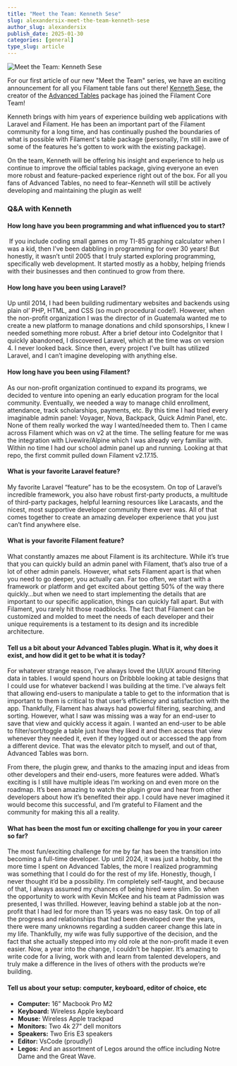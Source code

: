 ```yaml
---
title: "Meet the Team: Kenneth Sese"
slug: alexandersix-meet-the-team-kenneth-sese
author_slug: alexandersix
publish_date: 2025-01-30
categories: [general]
type_slug: article
---
```


![Meet the Team: Kenneth Sese](/images/content/articles/alexandersix-meet-the-team-kenneth/meet-the-team-kenneth.webp)

For our first article of our new "Meet the Team" series, we have an exciting announcement for all you Filament table fans out there!  [Kenneth Sese](https://x.com/archilex), the creator of the [Advanced Tables](https://filamentphp.com/plugins/kenneth-sese-advanced-tables) package has joined the Filament Core Team!

Kenneth brings with him years of experience building web applications with Laravel and Filament. He has been an important part of the Filament community for a long time, and has continually pushed the boundaries of what is possible with Filament's table package (personally, I'm still in awe of some of the features he's gotten to work with the existing package).

On the team, Kenneth will be offering his insight and experience to help us continue to improve the official tables package, giving everyone an even more robust and feature-packed experience right out of the box. For all you fans of Advanced Tables, no need to fear–Kenneth will still be actively developing and maintaining the plugin as well!

### Q&A with Kenneth

#### How long have you been programming and what influenced you to start?

 If you include coding small games on my TI-85 graphing calculator when I was a kid, then I’ve been dabbling in programming for over 30 years! But honestly, it wasn’t until 2005 that I truly started exploring programming, specifically web development. It started mostly as a hobby, helping friends with their businesses and then continued to grow from there.

#### How long have you been using Laravel?

Up until 2014, I had been building rudimentary websites and backends using plain ol’ PHP, HTML, and CSS (so much procedural code!). However, when the non-profit organization I was the director of in Guatemala wanted me to create a new platform to manage donations and child sponsorships, I knew I needed something more robust. After a brief detour into CodeIgnitor that I quickly abandoned, I discovered Laravel, which at the time was on version 4. I never looked back. Since then, every project I’ve built has utilized Laravel, and I can’t imagine developing with anything else.

#### How long have you been using Filament?

As our non-profit organization continued to expand its programs, we decided to venture into opening an early education program for the local community. Eventually, we needed a way to manage child enrollment, attendance, track scholarships, payments, etc. By this time I had tried every imaginable admin panel: Voyager, Nova, Backpack, Quick Admin Panel, etc. None of them really worked the way I wanted/needed them to. Then I came across Filament which was on v2 at the time. The selling feature for me was the integration with Livewire/Alpine which I was already very familiar with. Within no time I had our school admin panel up and running. Looking at that repo, the first commit pulled down Filament v2.17.15.

#### What is your favorite Laravel feature?

My favorite Laravel “feature” has to be the ecosystem. On top of Laravel’s incredible framework, you also have robust first-party products, a multitude of third-party packages, helpful learning resources like Laracasts, and the nicest, most supportive developer community there ever was. All of that comes together to create an amazing developer experience that you just can’t find anywhere else.

#### What is your favorite Filament feature?

What constantly amazes me about Filament is its architecture. While it’s true that you can quickly build an admin panel with Filament, that’s also true of a lot of other admin panels. However, what sets Filament apart is that when you need to go deeper, you actually can. Far too often, we start with a framework or platform and get excited about getting 50% of the way there quickly…but when we need to start implementing the details that are important to our specific application, things can quickly fall apart. But with Filament, you rarely hit those roadblocks. The fact that Filament can be customized and molded to meet the needs of each developer and their unique requirements is a testament to its design and its incredible architecture.

#### Tell us a bit about your Advanced Tables plugin. What is it, why does it exist, and how did it get to be what it is today?

For whatever strange reason, I’ve always loved the UI/UX around filtering data in tables. I would spend hours on Dribbble looking at table designs that I could use for whatever backend I was building at the time. I’ve always felt that allowing end-users to manipulate a table to get to the information that is important to them is critical to that user’s efficiency and satisfaction with the app. Thankfully, Filament has always had powerful filtering, searching, and sorting. However, what I saw was missing was a way for an end-user to save that view and quickly access it again. I wanted an end-user to be able to filter/sort/toggle a table just how they liked it and then access that view whenever they needed it, even if they logged out or accessed the app from a different device. That was the elevator pitch to myself, and out of that, Advanced Tables was born.

From there, the plugin grew, and thanks to the amazing input and ideas from other developers and their end-users, more features were added. What’s exciting is I still have multiple ideas I’m working on and even more on the roadmap. It’s been amazing to watch the plugin grow and hear from other developers about how it’s benefited their app. I could have never imagined it would become this successful, and I’m grateful to Filament and the community for making this all a reality.

#### What has been the most fun or exciting challenge for you in your career so far?

The most fun/exciting challenge for me by far has been the transition into becoming a full-time developer. Up until 2024, it was just a hobby, but the more time I spent on Advanced Tables, the more I realized programming was something that I could do for the rest of my life. Honestly, though, I never thought it’d be a possibility. I’m completely self-taught, and because of that, I always assumed my chances of being hired were slim. So when the opportunity to work with Kevin McKee and his team at Padmission was presented, I was thrilled. However, leaving behind a stable job at the non-profit that I had led for more than 15 years was no easy task. On top of all the progress and relationships that had been developed over the years, there were many unknowns regarding a sudden career change this late in my life. Thankfully, my wife was fully supportive of the decision, and the fact that she actually stepped into my old role at the non-profit made it even easier. Now, a year into the change, I couldn’t be happier. It’s amazing to write code for a living, work with and learn from talented developers, and truly make a difference in the lives of others with the products we’re building.

#### Tell us about your setup: computer, keyboard, editor of choice, etc

- **Computer:** 16” Macbook Pro M2
- **Keyboard:** Wireless Apple keyboard
- **Mouse:** Wireless Apple trackpad
- **Monitors:** Two 4k 27” dell monitors
- **Speakers:** Two Eris E3 speakers
- **Editor:** VsCode (proudly!)
- **Legos:** And an assortment of Legos around the office including Notre Dame and the Great Wave.
